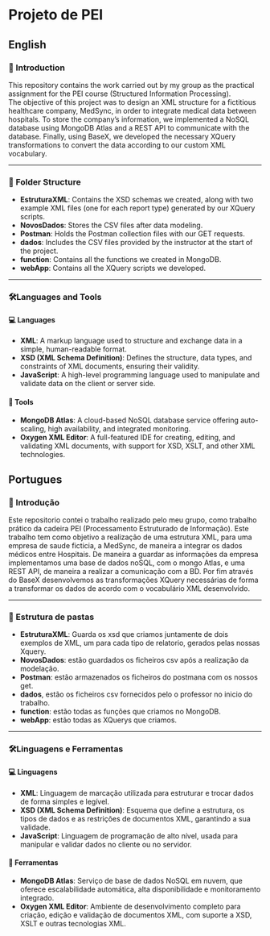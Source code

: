 # Projeto de PEI
## English
### 📌 Introduction
This repository contains the work carried out by my group as the practical assignment for the PEI course (Structured Information Processing).  
The objective of this project was to design an XML structure for a fictitious healthcare company, MedSync, in order to integrate medical data between hospitals. To store the company’s information, we implemented a NoSQL database using MongoDB Atlas and a REST API to communicate with the database. Finally, using BaseX, we developed the necessary XQuery transformations to convert the data according to our custom XML vocabulary.

---
### 📁 Folder Structure
- **EstruturaXML**: Contains the XSD schemas we created, along with two example XML files (one for each report type) generated by our XQuery scripts.  
- **NovosDados**: Stores the CSV files after data modeling.  
- **Postman**: Holds the Postman collection files with our GET requests.  
- **dados**: Includes the CSV files provided by the instructor at the start of the project.  
- **function**: Contains all the functions we created in MongoDB.  
- **webApp**: Contains all the XQuery scripts we developed.

---
### 🛠️Languages and Tools
#### 💻 Languages
- **XML**: A markup language used to structure and exchange data in a simple, human-readable format.  
- **XSD (XML Schema Definition)**: Defines the structure, data types, and constraints of XML documents, ensuring their validity.  
- **JavaScript**: A high-level programming language used to manipulate and validate data on the client or server side.

#### 🧰 Tools
- **MongoDB Atlas**: A cloud-based NoSQL database service offering auto-scaling, high availability, and integrated monitoring.  
- **Oxygen XML Editor**: A full-featured IDE for creating, editing, and validating XML documents, with support for XSD, XSLT, and other XML technologies.  

## Portugues
### 📌 Introdução
Este repositorio contei o trabalho realizado pelo meu grupo, como trabalho prático da cadeira PEI (Processamento Estruturado de Informação).
Este trabalho tem como objetivo a realização de uma estrutura XML, para uma empresa de saude ficticia, a MedSync, de maneira a integrar os dados médicos entre Hospitais. De maneira a guardar as informações da empresa implementamos uma base de dados noSQL, com o mongo Atlas, e uma REST API, de maneira a realizar a comunicação com a BD. Por fim através do BaseX desenvolvemos as transformações XQuery necessárias de forma a transformar os dados de acordo com o vocabulário XML desenvolvido.

---
### 📁 Estrutura de pastas
- **EstruturaXML**: Guarda os xsd que criamos juntamente de dois exemplos de XML, um para cada tipo de relatorio, gerados pelas nossas Xquery.
- **NovosDados**: estão guardados os ficheiros csv após a realização da modelação.
- **Postman**: estão armazenados os ficheiros do postmana com os nossos get.
- **dados**, estão os ficheiros csv fornecidos pelo o professor no inicio do trabalho.
- **function**: estão todas as funções que criamos no MongoDB.
- **webApp**: estão todas as XQuerys que criamos.

---
### 🛠️Linguagens e Ferramentas
#### 💻 Linguagens
- **XML**: Linguagem de marcação utilizada para estruturar e trocar dados de forma simples e legível.
- **XSD (XML Schema Definition)**: Esquema que define a estrutura, os tipos de dados e as restrições de documentos XML, garantindo a sua validade.
- **JavaScript**: Linguagem de programação de alto nível, usada para manipular e validar dados no cliente ou no servidor.

#### 🧰 Ferramentas
- **MongoDB Atlas**: Serviço de base de dados NoSQL em nuvem, que oferece escalabilidade automática, alta disponibilidade e monitoramento integrado.
- **Oxygen XML Editor**: Ambiente de desenvolvimento completo para criação, edição e validação de documentos XML, com suporte a XSD, XSLT e outras tecnologias XML.
